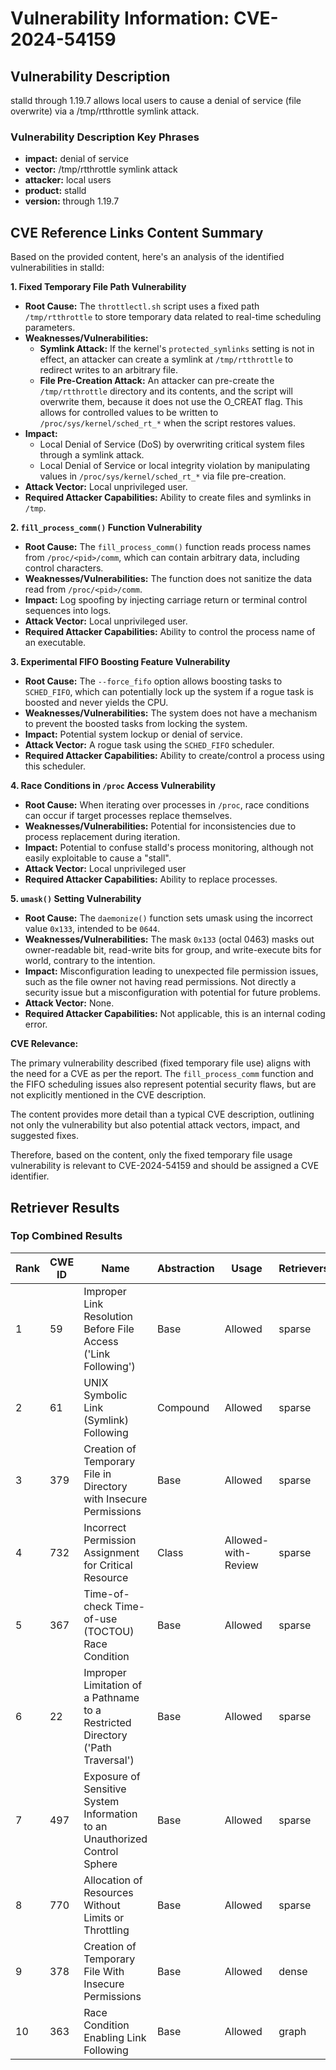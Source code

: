 # Vulnerability Information: CVE-2024-54159

## Vulnerability Description
stalld through 1.19.7 allows local users to cause a denial of service (file overwrite) via a /tmp/rtthrottle symlink attack.

### Vulnerability Description Key Phrases
- **impact:** denial of service
- **vector:** /tmp/rtthrottle symlink attack
- **attacker:** local users
- **product:** stalld
- **version:** through 1.19.7

## CVE Reference Links Content Summary
Based on the provided content, here's an analysis of the identified vulnerabilities in stalld:

**1. Fixed Temporary File Path Vulnerability**

*   **Root Cause:** The `throttlectl.sh` script uses a fixed path `/tmp/rtthrottle` to store temporary data related to real-time scheduling parameters.
*   **Weaknesses/Vulnerabilities:**
    *   **Symlink Attack:** If the kernel's `protected_symlinks` setting is not in effect, an attacker can create a symlink at `/tmp/rtthrottle` to redirect writes to an arbitrary file.
    *   **File Pre-Creation Attack:** An attacker can pre-create the `/tmp/rtthrottle` directory and its contents, and the script will overwrite them, because it does not use the O_CREAT flag. This allows for controlled values to be written to `/proc/sys/kernel/sched_rt_*` when the script restores values.
*   **Impact:**
    *   Local Denial of Service (DoS) by overwriting critical system files through a symlink attack.
    *   Local Denial of Service or local integrity violation by manipulating values in `/proc/sys/kernel/sched_rt_*` via file pre-creation.
*   **Attack Vector:** Local unprivileged user.
*   **Required Attacker Capabilities:** Ability to create files and symlinks in `/tmp`.

**2.  `fill_process_comm()` Function Vulnerability**

*   **Root Cause:** The `fill_process_comm()` function reads process names from `/proc/<pid>/comm`, which can contain arbitrary data, including control characters.
*   **Weaknesses/Vulnerabilities:** The function does not sanitize the data read from `/proc/<pid>/comm`.
*   **Impact:** Log spoofing by injecting carriage return or terminal control sequences into logs.
*   **Attack Vector:** Local unprivileged user.
*   **Required Attacker Capabilities:** Ability to control the process name of an executable.

**3. Experimental FIFO Boosting Feature Vulnerability**

*   **Root Cause:** The `--force_fifo` option allows boosting tasks to `SCHED_FIFO`, which can potentially lock up the system if a rogue task is boosted and never yields the CPU.
*  **Weaknesses/Vulnerabilities:** The system does not have a mechanism to prevent the boosted tasks from locking the system.
*   **Impact:** Potential system lockup or denial of service.
*   **Attack Vector:** A rogue task using the `SCHED_FIFO` scheduler.
*   **Required Attacker Capabilities:** Ability to create/control a process using this scheduler.

**4. Race Conditions in `/proc` Access Vulnerability**

*   **Root Cause:** When iterating over processes in `/proc`, race conditions can occur if target processes replace themselves.
*   **Weaknesses/Vulnerabilities:**  Potential for inconsistencies due to process replacement during iteration.
*   **Impact:**  Potential to confuse stalld's process monitoring, although not easily exploitable to cause a "stall".
*   **Attack Vector:** Local unprivileged user
*   **Required Attacker Capabilities:** Ability to replace processes.

**5. `umask()` Setting Vulnerability**

*   **Root Cause:** The `daemonize()` function sets umask using the incorrect value `0x133`, intended to be `0644`.
*   **Weaknesses/Vulnerabilities:**  The mask `0x133` (octal 0463) masks out owner-readable bit, read-write bits for group, and write-execute bits for world, contrary to the intention.
*   **Impact:** Misconfiguration leading to unexpected file permission issues, such as the file owner not having read permissions. Not directly a security issue but a misconfiguration with potential for future problems.
*   **Attack Vector:** None.
*   **Required Attacker Capabilities:** Not applicable, this is an internal coding error.

**CVE Relevance:**

The primary vulnerability described (fixed temporary file use) aligns with the need for a CVE as per the report. The `fill_process_comm` function and the FIFO scheduling issues also represent potential security flaws, but are not explicitly mentioned in the CVE description.

The content provides more detail than a typical CVE description, outlining not only the vulnerability but also potential attack vectors, impact, and suggested fixes.

Therefore, based on the content, only the fixed temporary file usage vulnerability is relevant to CVE-2024-54159 and should be assigned a CVE identifier.

## Retriever Results

### Top Combined Results

| Rank | CWE ID | Name | Abstraction | Usage  | Retrievers | Individual Scores |
|------|--------|------|-------------|-------|------------|-------------------|
| 1 | 59 | Improper Link Resolution Before File Access ('Link Following') | Base | Allowed | sparse | 0.043 |
| 2 | 61 | UNIX Symbolic Link (Symlink) Following | Compound | Allowed | sparse | 0.040 |
| 3 | 379 | Creation of Temporary File in Directory with Insecure Permissions | Base | Allowed | sparse | 0.037 |
| 4 | 732 | Incorrect Permission Assignment for Critical Resource | Class | Allowed-with-Review | sparse | 0.036 |
| 5 | 367 | Time-of-check Time-of-use (TOCTOU) Race Condition | Base | Allowed | sparse | 0.035 |
| 6 | 22 | Improper Limitation of a Pathname to a Restricted Directory ('Path Traversal') | Base | Allowed | sparse | 0.034 |
| 7 | 497 | Exposure of Sensitive System Information to an Unauthorized Control Sphere | Base | Allowed | sparse | 0.034 |
| 8 | 770 | Allocation of Resources Without Limits or Throttling | Base | Allowed | sparse | 0.034 |
| 9 | 378 | Creation of Temporary File With Insecure Permissions | Base | Allowed | dense | 0.492 |
| 10 | 363 | Race Condition Enabling Link Following | Base | Allowed | graph | 0.003 |

